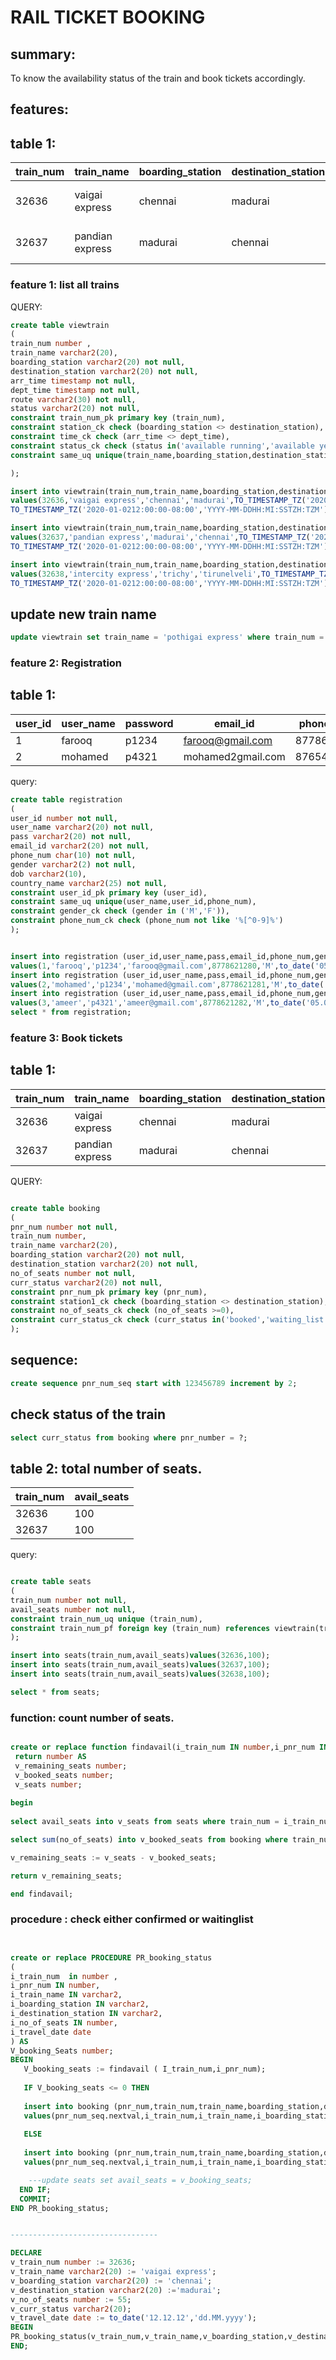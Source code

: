 # RAIL TICKET BOOKING

## summary:
To know the availability status of the train and book tickets accordingly. 

## features:
## table 1:
| train_num | train_name      | boarding_station | destination_station | arr_time                     | dept_time                    | route                  | status            |
|-----------|-----------------|------------------|---------------------|------------------------------|------------------------------|------------------------|-------------------|
| 32636     | vaigai express  | chennai          | madurai             | 01-JAN-20 02.00.00.000000 AM | 02-JAN-20 12.00.00.000000 PM | chennai-trichy-madurai | available running |
| 32637     | pandian express | madurai          | chennai             | 01-JAN-20 02.00.00.000000 AM | 02-JAN-20 12.00.00.000000 PM | madurai-trichy-chennai | available running |

### feature 1: list all trains


QUERY:

``` sql
create table viewtrain
(
train_num number ,
train_name varchar2(20),
boarding_station varchar2(20) not null,
destination_station varchar2(20) not null,
arr_time timestamp not null,
dept_time timestamp not null,
route varchar2(30) not null,
status varchar2(20) not null,
constraint train_num_pk primary key (train_num),
constraint station_ck check (boarding_station <> destination_station),
constraint time_ck check (arr_time <> dept_time),
constraint status_ck check (status in('available running','available yet to start','not available','cancelled')),
constraint same_uq unique(train_name,boarding_station,destination_station)

);

insert into viewtrain(train_num,train_name,boarding_station,destination_station,arr_time,dept_time,route,status)
values(32636,'vaigai express','chennai','madurai',TO_TIMESTAMP_TZ('2020-01-0102:00:00-08:00','YYYY-MM-DDHH:MI:SSTZH:TZM'),
TO_TIMESTAMP_TZ('2020-01-0212:00:00-08:00','YYYY-MM-DDHH:MI:SSTZH:TZM'),'chennai-trichy-madurai','available running');

insert into viewtrain(train_num,train_name,boarding_station,destination_station,arr_time,dept_time,route,status)
values(32637,'pandian express','madurai','chennai',TO_TIMESTAMP_TZ('2020-01-0102:00:00-08:00','YYYY-MM-DDHH:MI:SSTZH:TZM'),
TO_TIMESTAMP_TZ('2020-01-0212:00:00-08:00','YYYY-MM-DDHH:MI:SSTZH:TZM'),'madurai-trichy-chennai','available running');

insert into viewtrain(train_num,train_name,boarding_station,destination_station,arr_time,dept_time,route,status)
values(32638,'intercity express','trichy','tirunelveli',TO_TIMESTAMP_TZ('2020-01-0102:00:00-08:00','YYYY-MM-DDHH:MI:SSTZH:TZM'),
TO_TIMESTAMP_TZ('2020-01-0212:00:00-08:00','YYYY-MM-DDHH:MI:SSTZH:TZM'),'trichy-madurai-tirunelveli','available running');

```

## update new train name
```sql
update viewtrain set train_name = 'pothigai express' where train_num = 32636);
```
### feature 2: Registration

## table 1:

| user_id | user_name | password | email_id          | phone_num  | gender | dob        | country_name |
|---------|-----------|----------|-------------------|------------|--------|------------|--------------|
| 1       | farooq    | p1234    | farooq@gmail.com  | 8778621280 | M      | 05.01.1999 | India        |
| 2       | mohamed   | p4321    | mohamed2gmail.com | 8765432134 | M      | 08.02.99   | India        |


query:
```sql
create table registration 
( 
user_id number not null, 
user_name varchar2(20) not null, 
pass varchar2(20) not null, 
email_id varchar2(20) not null, 
phone_num char(10) not null, 
gender varchar2(2) not null, 
dob varchar2(10), 
country_name varchar2(25) not null, 
constraint user_id_pk primary key (user_id), 
constraint same_uq unique(user_name,user_id,phone_num), 
constraint gender_ck check (gender in ('M','F')),
constraint phone_num_ck check (phone_num not like '%[^0-9]%') 
);


insert into registration (user_id,user_name,pass,email_id,phone_num,gender,dob,country_name)
values(1,'farooq','p1234','farooq@gmail.com',8778621280,'M',to_date('05.01.1999','dd.MM.yyyy'),'India');
insert into registration (user_id,user_name,pass,email_id,phone_num,gender,dob,country_name)
values(2,'mohamed','p1234','mohamed@gmail.com',8778621281,'M',to_date('05.01.1999','dd.MM.yyyy'),'India');
insert into registration (user_id,user_name,pass,email_id,phone_num,gender,dob,country_name)
values(3,'ameer','p4321','ameer@gmail.com',8778621282,'M',to_date('05.01.1989','dd.MM.yyyy'),'China');
select * from registration;
```


### feature 3: Book tickets
## table 1:



| train_num | train_name      | boarding_station | destination_station | no_of_seats                  | curr_status                  |
|-----------|-----------------|------------------|---------------------|------------------------------|------------------------------|
| 32636     | vaigai express  | chennai          | madurai             | 2                            | confirmed                    |
| 32637     | pandian express | madurai          | chennai             | 5                            | waiting_list                 |

QUERY: 

``` sql

create table booking
(
pnr_num number not null,
train_num number,
train_name varchar2(20),
boarding_station varchar2(20) not null,
destination_station varchar2(20) not null,
no_of_seats number not null,
curr_status varchar2(20) not null,
constraint pnr_num_pk primary key (pnr_num),
constraint station1_ck check (boarding_station <> destination_station),
constraint no_of_seats_ck check (no_of_seats >=0),
constraint curr_status_ck check (curr_status in('booked','waiting_list'))
);
```
## sequence:
```sql
create sequence pnr_num_seq start with 123456789 increment by 2;
```

## check status of the train 
```sql
select curr_status from booking where pnr_number = ?;
```
## table 2: total number of seats.


| train_num | avail_seats |
|-----------|-------------|
| 32636     | 100         |
| 32637     | 100         |

query:
```sql

create table seats
(
train_num number not null,
avail_seats number not null,
constraint train_num_uq unique (train_num),
constraint train_num_pf foreign key (train_num) references viewtrain(train_num)
);

insert into seats(train_num,avail_seats)values(32636,100);
insert into seats(train_num,avail_seats)values(32637,100);
insert into seats(train_num,avail_seats)values(32638,100);

select * from seats;

```

### function: count number of seats.

```sql

create or replace function findavail(i_train_num IN number,i_pnr_num IN number) 
 return number AS 
 v_remaining_seats number;
 v_booked_seats number;
 v_seats number;
 
begin
 
select avail_seats into v_seats from seats where train_num = i_train_num;

select sum(no_of_seats) into v_booked_seats from booking where train_num = i_train_num and pnr_num = i_pnr_num;

v_remaining_seats := v_seats - v_booked_seats;

return v_remaining_seats;

end findavail;

```

### procedure : check either confirmed or waitinglist

```sql


create or replace PROCEDURE PR_booking_status
(
i_train_num  in number ,
i_pnr_num IN number,
i_train_name IN varchar2,
i_boarding_station IN varchar2,
i_destination_station IN varchar2,
i_no_of_seats IN number,
i_travel_date date
) AS 
V_booking_Seats number;
BEGIN
   V_booking_seats := findavail ( I_train_num,i_pnr_num);
   
   IF V_booking_seats <= 0 THEN
   
   insert into booking (pnr_num,train_num,train_name,boarding_station,destination_station,no_of_seats,curr_status,travel_date)
   values(pnr_num_seq.nextval,i_train_num,i_train_name,i_boarding_station,i_destination_station,i_no_of_seats,'waiting list',i_travel_date);
   
   ELSE
   
   insert into booking (pnr_num,train_num,train_name,boarding_station,destination_station,no_of_seats,curr_status,travel_date)
   values(pnr_num_seq.nextval,i_train_num,i_train_name,i_boarding_station,i_destination_station,i_no_of_seats,'confirmed',i_travel_date);

    ---update seats set avail_seats = v_booking_seats;
  END IF;
  COMMIT;
END PR_booking_status;


---------------------------------

DECLARE
v_train_num number := 32636;
v_train_name varchar2(20) := 'vaigai express';
v_boarding_station varchar2(20) := 'chennai';
v_destination_station varchar2(20) :='madurai';
v_no_of_seats number := 55;
v_curr_status varchar2(20);
v_travel_date date := to_date('12.12.12','dd.MM.yyyy');
BEGIN
PR_booking_status(v_train_num,v_train_name,v_boarding_station,v_destination_station,v_no_of_seats,v_travel_date);
END;

```
